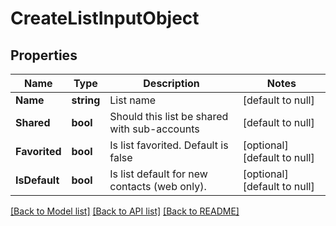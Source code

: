 # CreateListInputObject

## Properties
Name | Type | Description | Notes
------------ | ------------- | ------------- | -------------
**Name** | **string** | List name | [default to null]
**Shared** | **bool** | Should this list be shared with sub-accounts | [default to null]
**Favorited** | **bool** | Is list favorited. Default is false | [optional] [default to null]
**IsDefault** | **bool** | Is list default for new contacts (web only). | [optional] [default to null]

[[Back to Model list]](../README.md#documentation-for-models) [[Back to API list]](../README.md#documentation-for-api-endpoints) [[Back to README]](../README.md)


